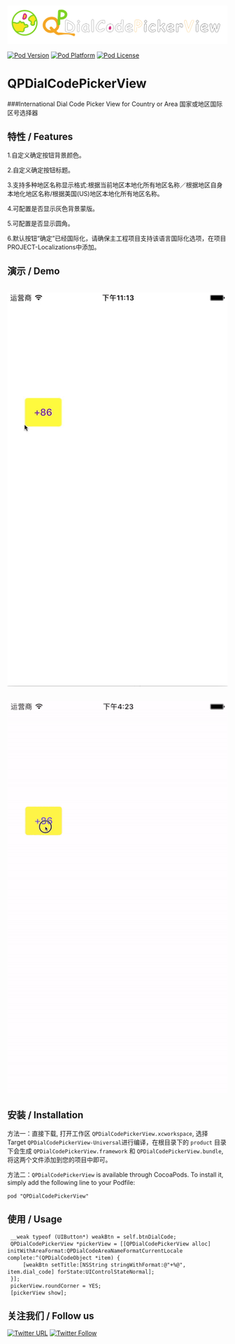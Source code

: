 ![logo](logo.png)

[![Pod Version](http://img.shields.io/cocoapods/v/QPDialCodePickerView.svg?style=flat)](http://cocoadocs.org/docsets/QPDialCodePickerView/)
[![Pod Platform](http://img.shields.io/cocoapods/p/QPDialCodePickerView.svg?style=flat)](http://cocoadocs.org/docsets/QPDialCodePickerView/)
[![Pod License](http://img.shields.io/cocoapods/l/QPDialCodePickerView.svg?style=flat)](https://www.apache.org/licenses/LICENSE-2.0.html)

# QPDialCodePickerView 

###International Dial Code Picker View for Country or Area 国家或地区国际区号选择器
   
## 特性 / Features

1.自定义确定按钮背景颜色。

2.自定义确定按钮标题。

3.支持多种地区名称显示格式:根据当前地区本地化所有地区名称／根据地区自身本地化地区名称/根据美国(US)地区本地化所有地区名称。

4.可配置是否显示灰色背景蒙版。

5.可配置是否显示圆角。

6.默认按钮“确定”已经国际化，请确保主工程项目支持该语言国际化选项，在项目PROJECT-Localizations中添加。

## 演示 / Demo 

<p align="center" >
  <img src="demo.gif" title="demo">
</p>

<p align="center" >
  <img src="demo2.gif" title="demo">
</p>

## 安装 / Installation

方法一：直接下载, 打开工作区 `QPDialCodePickerView.xcworkspace`, 选择 Target `QPDialCodePickerView-Universal`进行编译，在根目录下的 `product` 目录下会生成 `QPDialCodePickerView.framework` 和 `QPDialCodePickerView.bundle`, 将这两个文件添加到您的项目中即可。

方法二：`QPDialCodePickerView` is available through CocoaPods. To install it, simply add the following line to your Podfile:

```
pod "QPDialCodePickerView"
```

## 使用 / Usage

```
 __weak typeof (UIButton*) weakBtn = self.btnDialCode;
 QPDialCodePickerView *pickerView = [[QPDialCodePickerView alloc] initWithAreaFormat:QPDialCodeAreaNameFormatCurrentLocale complete:^(QPDialCodeObject *item) {
     [weakBtn setTitle:[NSString stringWithFormat:@"+%@", item.dial_code] forState:UIControlStateNormal];
 }];
 pickerView.roundCorner = YES;
 [pickerView show];
```

## 关注我们 / Follow us

[![Twitter URL](https://img.shields.io/twitter/url/http/shields.io.svg?style=social)](https://twitter.com/intent/tweet?text=https://github.com/pcjbird/QPDialCodePickerView)
[![Twitter Follow](https://img.shields.io/twitter/follow/pcjbird.svg?style=social)](https://twitter.com/pcjbird)
